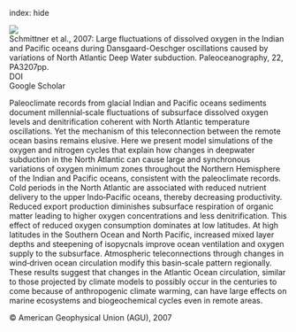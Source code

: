 index: hide

<div class="Citation">
    <div class="Citation-thumb CitationThumb-linked"  data-href="https://doi.org/10.1029/2006pa001384">
      <img src="https://static.claimspace.cloud/climate-study-static/refs/thumbs/5/Schmittner_et_al_2007-thumb.png" />
    </div>

  <div class="Citation-body">
    <div class="Citation-text">Schmittner et al., 2007: Large fluctuations of dissolved oxygen in the Indian and Pacific oceans during Dansgaard-Oeschger oscillations caused by variations of North Atlantic Deep Water subduction. <span class="Article-journal">Paleoceanography, </span><span class="Article-volume">22, </span>PA3207pp.</div>
    <div class="Citation-links">
      <div class="CitationLink" data-href="https://doi.org/10.1029/2006pa001384">
        <div class="CitationLink-icon CitationLink-Doi"></div>
        <div class="CitationLink-text">DOI</div>
      </div>
      <div class="CitationLink" data-href="https://scholar.google.com/scholar?q=10.1029/2006pa001384">
        <div class="CitationLink-icon CitationLink-Scholar"></div>
        <div class="CitationLink-text">Google Scholar</div>
      </div>
    </div>
  </div>
</div>

Paleoclimate records from glacial Indian and Pacific oceans sediments document millennial‐scale fluctuations of subsurface dissolved oxygen levels and denitrification coherent with North Atlantic temperature oscillations. Yet the mechanism of this teleconnection between the remote ocean basins remains elusive. Here we present model simulations of the oxygen and nitrogen cycles that explain how changes in deepwater subduction in the North Atlantic can cause large and synchronous variations of oxygen minimum zones throughout the Northern Hemisphere of the Indian and Pacific oceans, consistent with the paleoclimate records. Cold periods in the North Atlantic are associated with reduced nutrient delivery to the upper Indo‐Pacific oceans, thereby decreasing productivity. Reduced export production diminishes subsurface respiration of organic matter leading to higher oxygen concentrations and less denitrification. This effect of reduced oxygen consumption dominates at low latitudes. At high latitudes in the Southern Ocean and North Pacific, increased mixed layer depths and steepening of isopycnals improve ocean ventilation and oxygen supply to the subsurface. Atmospheric teleconnections through changes in wind‐driven ocean circulation modify this basin‐scale pattern regionally. These results suggest that changes in the Atlantic Ocean circulation, similar to those projected by climate models to possibly occur in the centuries to come because of anthropogenic climate warming, can have large effects on marine ecosystems and biogeochemical cycles even in remote areas.

<div class="Citation-copy">
&copy; American Geophysical Union (AGU), 2007
</div>
